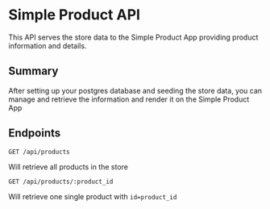 # Simple Product API

This API serves the store data to the Simple Product App providing product information and details.

## Summary

After setting up your postgres database and seeding the store data, you can manage and retrieve the information and render it on the Simple Product App

## Endpoints

`GET /api/products`

Will retrieve all products in the store


`GET /api/products/:product_id`

Will retrieve one single product with `id=product_id`


